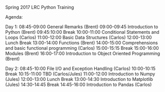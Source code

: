 Spring 2017 LRC Python Training

Agenda:

Day 1:
08:45-09:00 General Remarks (Brent)
09:00-09:45 Introduction to Python (Brent)
09:45:10:00 Break
10:00-11:00 Conditional Statements and Loops (Carlos)
11:00-12:00 Basic Data Structures (Carlos)
12:00-13:00 Lunch Break
13:00-14:00 Functions (Brent)
14:00-15:00 Comprehensions and basic functional programming (Carlos)
15:00-15:15 Break
15:00-16:00 Modules (Brent)
16:00-17:00 Introduction to Object Oriented Programming (Brent)

Day 2: 
08:45-10:00 File I/O and Exception Handling (Carlos)
10:00-10:15 Break
10:15-11:00 TBD (Carlos/Jules)
11:00-12:00 Introduction to Numpy (Jules)
12:00-13:00 Lunch Break
13:00-14:30 Introduction to Matplotlib (Jules)
14:30-14:45 Break
14:45-16:00 Introduction to Pandas (Carlos)
